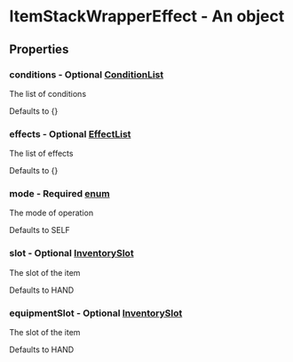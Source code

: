 

# ItemStackWrapperEffect - An object



## Properties



### conditions - Optional [ConditionList](ConditionList)



 The list of conditions



Defaults to {}



### effects - Optional [EffectList](EffectList)



 The list of effects



Defaults to {}



### mode - Required [enum](enum)



 The mode of operation



Defaults to SELF



### slot - Optional [InventorySlot](InventorySlot)



 The slot of the item



Defaults to HAND



### equipmentSlot - Optional [InventorySlot](InventorySlot)



 The slot of the item



Defaults to HAND

